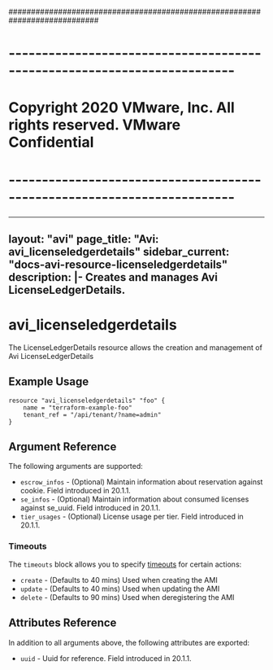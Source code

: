 ############################################################################
# ------------------------------------------------------------------------
# Copyright 2020 VMware, Inc.  All rights reserved. VMware Confidential
# ------------------------------------------------------------------------
###

---
layout: "avi"
page_title: "Avi: avi_licenseledgerdetails"
sidebar_current: "docs-avi-resource-licenseledgerdetails"
description: |-
  Creates and manages Avi LicenseLedgerDetails.
---

# avi_licenseledgerdetails

The LicenseLedgerDetails resource allows the creation and management of Avi LicenseLedgerDetails

## Example Usage

```hcl
resource "avi_licenseledgerdetails" "foo" {
    name = "terraform-example-foo"
    tenant_ref = "/api/tenant/?name=admin"
}
```

## Argument Reference

The following arguments are supported:

* `escrow_infos` - (Optional) Maintain information about reservation against cookie. Field introduced in 20.1.1.
* `se_infos` - (Optional) Maintain information about consumed licenses against se_uuid. Field introduced in 20.1.1.
* `tier_usages` - (Optional) License usage per tier. Field introduced in 20.1.1.


### Timeouts

The `timeouts` block allows you to specify [timeouts](https://www.terraform.io/docs/configuration/resources.html#timeouts) for certain actions:

* `create` - (Defaults to 40 mins) Used when creating the AMI
* `update` - (Defaults to 40 mins) Used when updating the AMI
* `delete` - (Defaults to 90 mins) Used when deregistering the AMI

## Attributes Reference

In addition to all arguments above, the following attributes are exported:

* `uuid` -  Uuid for reference. Field introduced in 20.1.1.

